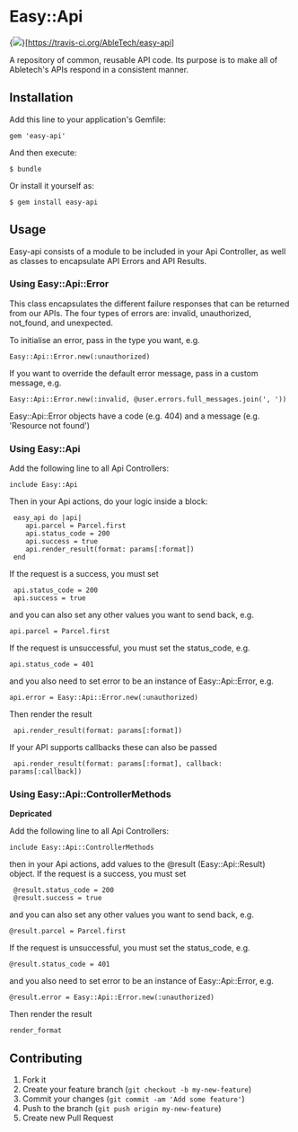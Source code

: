 # Easy::Api

{<img src="https://travis-ci.org/AbleTech/easy-api.png" />}[https://travis-ci.org/AbleTech/easy-api]

A repository of common, reusable API code. Its purpose is to make all of Abletech's APIs respond in a consistent manner.

## Installation

Add this line to your application's Gemfile:

    gem 'easy-api'

And then execute:

    $ bundle

Or install it yourself as:

    $ gem install easy-api

## Usage

Easy-api consists of a module to be included in your Api Controller, as well as classes to encapsulate API Errors and API Results.

### Using Easy::Api::Error

This class encapsulates the different failure responses that can be returned from our APIs. The four types of errors are: invalid, unauthorized, not_found, and unexpected.

To initialise an error, pass in the type you want, e.g.

    Easy::Api::Error.new(:unauthorized)

If you want to override the default error message, pass in a custom message, e.g.

    Easy::Api::Error.new(:invalid, @user.errors.full_messages.join(', '))

Easy::Api::Error objects have a code (e.g. 404) and a message (e.g. 'Resource not found')

### Using Easy::Api

Add the following line to all Api Controllers:

    include Easy::Api

Then in your Api actions, do your logic inside a block:

     easy_api do |api|
        api.parcel = Parcel.first
        api.status_code = 200
        api.success = true
        api.render_result(format: params[:format])
     end

If the request is a success, you must set

     api.status_code = 200
     api.success = true

and you can also set any other values you want to send back, e.g.

    api.parcel = Parcel.first

If the request is unsuccessful, you must set the status_code, e.g.

    api.status_code = 401

and you also need to set error to be an instance of Easy::Api::Error, e.g.

    api.error = Easy::Api::Error.new(:unauthorized)

Then render the result

     api.render_result(format: params[:format])

If your API supports callbacks these can also be passed

     api.render_result(format: params[:format], callback: params[:callback])

### Using Easy::Api::ControllerMethods

**Depricated**

Add the following line to all Api Controllers:

    include Easy::Api::ControllerMethods

then in your Api actions, add values to the @result (Easy::Api::Result) object.
If the request is a success, you must set

     @result.status_code = 200
     @result.success = true

and you can also set any other values you want to send back, e.g.

    @result.parcel = Parcel.first

If the request is unsuccessful, you must set the status_code, e.g.

    @result.status_code = 401

and you also need to set error to be an instance of Easy::Api::Error, e.g.

    @result.error = Easy::Api::Error.new(:unauthorized)

Then render the result

    render_format

## Contributing

1. Fork it
2. Create your feature branch (`git checkout -b my-new-feature`)
3. Commit your changes (`git commit -am 'Add some feature'`)
4. Push to the branch (`git push origin my-new-feature`)
5. Create new Pull Request
